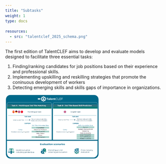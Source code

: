 ```yaml
---
title: "Subtasks"
weight: 1
type: docs

resources:
  - src: "talentclef_2025_schema.png"  
---
```


<style>
.full-width-image {
            width: 60%;
            height: auto; /* Maintains the aspect ratio */
        }
</style>

The first edition of TalentCLEF aims to develop and evaluate models designed to facilitate three essential tasks: 

1. Finding/ranking candidates for job positions based on their experience and professional skills.
2. Implementing upskilling and reskilling strategies that promote the coninuous development of workers
3. Detecting emerging skills and skills gaps of importance in organizations. 


<img src="talentclef_2025_schema.png" alt="Madrid Gran Via" class="full-width-image">
